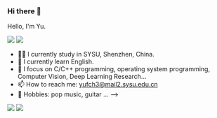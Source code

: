 ### Hi there 👋


Hello, I'm Yu.

<p>
<img src="https://img.shields.io/static/v1?label=Program&message=Python&color=blue"/>
<a href="https://blog.csdn.net/Yu_Cblog?spm=1000.2115.3001.5343"><img src="https://img.shields.io/static/v1?label=Blog&message=CSDN&color=red"/></a>
</p>


- 👨‍💼 I currently study in SYSU, Shenzhen, China.
- 🏴󠁧󠁢󠁥󠁮󠁧󠁿 I currently learn English.
- 💬 I focus on C/C++ programming, operating system programming, Computer Vision, Deep Learning Research...
- 📫 How to reach me: yufch3@mail2.sysu.edu.cn
- 🌱 Hobbies: pop music, guitar ...
-->

![](https://github-readme-stats.vercel.app/api?username=Yufccode&show_icons=true&theme=dark&count_private=true)
![](https://github-readme-stats.vercel.app/api/top-langs/?username=Yufccode&theme=dark&layout=compact)



<!--
**Yufccode/Yufccode** is a ✨ _special_ ✨ repository because its `README.md` (this file) appears on your GitHub profile.

Here are some ideas to get you started:

- 🔭 I’m currently working on ...
- 🌱 I’m currently learning ...
- 👯 I’m looking to collaborate on ...
- 🤔 I’m looking for help with ...
- 💬 Ask me about ...
- 📫 How to reach me: ...
- 😄 Pronouns: ...
- ⚡ Fun fact: ...
-->
